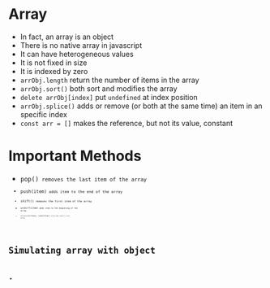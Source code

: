 # Array

- In fact, an array is an object
- There is no native array in javascript
- It can have heterogeneous values
- It is not fixed in size
- It is indexed by zero
- <code>arrObj.length</code> return the number of items in the array
- <code>arrObj.sort()</code> both sort and modifies the array
- <code>delete arrObj[index]</code> put <code>undefined</code> at index position
- <code>arrObj.splice()</code> adds or remove (or both at the same time) an item in an specific index
- <code>const arr = []</code> makes the reference, but not its value, constant

# Important Methods

- <code>pop()<code/> removes the last item of the array
- <code>push(item)<code/> adds item to the end of the array
- <code>shift()<code/> removes the first item of the array
- <code>unshift(item)<code/> adds item to the beginning of the array
- <code>slice(startIndex, numberItems)<code/> slice and return a new array

# Simulating array with object

- 
